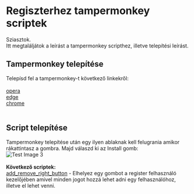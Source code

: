 # Regiszterhez tampermonkey scriptek

Sziasztok. <br />
Itt megtaláljátok a leírást a tampermonkey scripthez, illetve telepítési leírást.

## Tampermonkey telepítése

Telepísd fel a tampermonkey-t következő linkekről:<br /><br />
 [opera](/https://addons.opera.com/en/extensions/details/tampermonkey-beta/) <br />
 [edge](/https://microsoftedge.microsoft.com/addons/detail/tampermonkey/iikmkjmpaadaobahmlepeloendndfphd) <br />
 [chrome](https://chrome.google.com/webstore/detail/tampermonkey/dhdgffkkebhmkfjojejmpbldmpobfkfo) <br />
 <br />

## Script telepítése
Tampermonkey telepítése után egy ilyen ablaknak kell felugrania amikor rákattintasz a gombra. Majd válaszd ki az Install gomb:<br />
![Test Image 3](https://i.imgur.com/PQpteeE.png)<br /><br />
<b>Következő scriptek: </b><br />
[add_remove_right_button](https://github.com/Mlaszlo95/register_add_all/raw/main/all_scripts/resetaddbutton.user.js) - Elhelyez egy gombot a register felhasználó kezelőjében amivel minden jogot hozzá lehet adni egy felhasználóhoz, illetve el lehet venni.<br />


